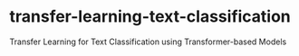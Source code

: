 # transfer-learning-text-classification
Transfer Learning for Text Classification using Transformer-based Models

